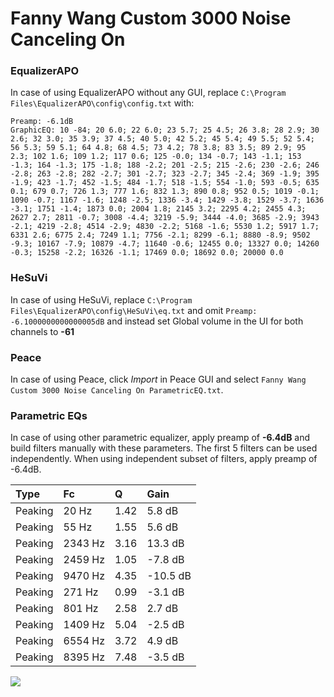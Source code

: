 # Fanny Wang Custom 3000 Noise Canceling On

### EqualizerAPO
In case of using EqualizerAPO without any GUI, replace `C:\Program Files\EqualizerAPO\config\config.txt`
with:
```
Preamp: -6.1dB
GraphicEQ: 10 -84; 20 6.0; 22 6.0; 23 5.7; 25 4.5; 26 3.8; 28 2.9; 30 2.6; 32 3.0; 35 3.9; 37 4.5; 40 5.0; 42 5.2; 45 5.4; 49 5.5; 52 5.4; 56 5.3; 59 5.1; 64 4.8; 68 4.5; 73 4.2; 78 3.8; 83 3.5; 89 2.9; 95 2.3; 102 1.6; 109 1.2; 117 0.6; 125 -0.0; 134 -0.7; 143 -1.1; 153 -1.3; 164 -1.3; 175 -1.8; 188 -2.2; 201 -2.5; 215 -2.6; 230 -2.6; 246 -2.8; 263 -2.8; 282 -2.7; 301 -2.7; 323 -2.7; 345 -2.4; 369 -1.9; 395 -1.9; 423 -1.7; 452 -1.5; 484 -1.7; 518 -1.5; 554 -1.0; 593 -0.5; 635 0.1; 679 0.7; 726 1.3; 777 1.6; 832 1.3; 890 0.8; 952 0.5; 1019 -0.1; 1090 -0.7; 1167 -1.6; 1248 -2.5; 1336 -3.4; 1429 -3.8; 1529 -3.7; 1636 -3.1; 1751 -1.4; 1873 0.0; 2004 1.8; 2145 3.2; 2295 4.2; 2455 4.3; 2627 2.7; 2811 -0.7; 3008 -4.4; 3219 -5.9; 3444 -4.0; 3685 -2.9; 3943 -2.1; 4219 -2.8; 4514 -2.9; 4830 -2.2; 5168 -1.6; 5530 1.2; 5917 1.7; 6331 2.6; 6775 2.4; 7249 1.1; 7756 -2.1; 8299 -6.1; 8880 -8.9; 9502 -9.3; 10167 -7.9; 10879 -4.7; 11640 -0.6; 12455 0.0; 13327 0.0; 14260 -0.3; 15258 -2.2; 16326 -1.1; 17469 0.0; 18692 0.0; 20000 0.0
```

### HeSuVi
In case of using HeSuVi, replace `C:\Program Files\EqualizerAPO\config\HeSuVi\eq.txt` and omit `Preamp:
-6.1000000000000005dB` and instead set Global volume in the UI for both channels to **-61**

### Peace
In case of using Peace, click *Import* in Peace GUI and select `Fanny Wang Custom 3000 Noise Canceling On ParametricEQ.txt`.

### Parametric EQs
In case of using other parametric equalizer, apply preamp of **-6.4dB** and build filters manually
with these parameters. The first 5 filters can be used independently.
When using independent subset of filters, apply preamp of -6.4dB.

| Type    | Fc      |    Q | Gain     |
|:--------|:--------|:-----|:---------|
| Peaking | 20 Hz   | 1.42 | 5.8 dB   |
| Peaking | 55 Hz   | 1.55 | 5.6 dB   |
| Peaking | 2343 Hz | 3.16 | 13.3 dB  |
| Peaking | 2459 Hz | 1.05 | -7.8 dB  |
| Peaking | 9470 Hz | 4.35 | -10.5 dB |
| Peaking | 271 Hz  | 0.99 | -3.1 dB  |
| Peaking | 801 Hz  | 2.58 | 2.7 dB   |
| Peaking | 1409 Hz | 5.04 | -2.5 dB  |
| Peaking | 6554 Hz | 3.72 | 4.9 dB   |
| Peaking | 8395 Hz | 7.48 | -3.5 dB  |

![](https://raw.githubusercontent.com/jaakkopasanen/AutoEq/master/results/innerfidelity/sbaf-serious/Fanny%20Wang%20Custom%203000%20Noise%20Canceling%20On/Fanny%20Wang%20Custom%203000%20Noise%20Canceling%20On.png)